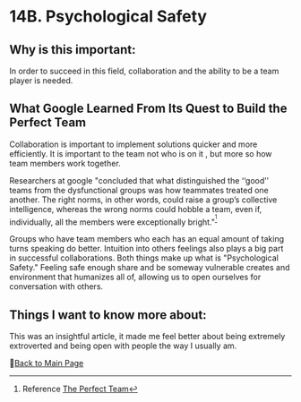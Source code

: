 # 14B. Psychological Safety

## Why is this important:

In order to succeed in this field, collaboration and the ability to be a team player is needed.

## What Google Learned From Its Quest to Build the Perfect Team

Collaboration is important to implement solutions quicker and more efficiently.
It is important to the team not who is on it , but more so how team members work together.

Researchers at google "concluded that what distinguished the ‘‘good’’ teams from the dysfunctional groups was how teammates treated one another. The right norms, in other words, could raise a group’s collective intelligence, whereas the wrong norms could hobble a team, even if, individually, all the members were exceptionally bright."<sup>[^1]</sup>

Groups who have team members who each has an equal amount of taking turns speaking do better. Intuition into others feelings also plays a big part in successful collaborations. Both things make up what is "Psychological Safety." Feeling safe enough share and be someway vulnerable creates and environment that humanizes all of, allowing us to open ourselves for conversation with others.

## Things I want to know more about:

This was an insightful article, it made me feel better about being extremely extroverted and being open with people the way I usually am. 

[^1]:Reference [The Perfect Team](https://www.nytimes.com/2016/02/28/magazine/what-google-learned-from-its-quest-to-build-the-perfect-team.html)

📔[Back to Main Page](../README.md)